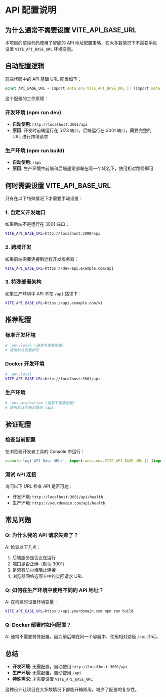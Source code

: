 # API 配置说明

## 为什么通常不需要设置 VITE_API_BASE_URL

本项目的前端代码使用了智能的 API 地址配置策略，在大多数情况下不需要手动设置 `VITE_API_BASE_URL` 环境变量。

## 自动配置逻辑

前端代码中的 API 基础 URL 配置如下：

```typescript
const API_BASE_URL = import.meta.env.VITE_API_BASE_URL || (import.meta.env.PROD ? '/api' : 'http://localhost:3001/api')
```

这个配置的工作原理：

### 开发环境 (npm run dev)
- **自动使用**: `http://localhost:3001/api`
- **原因**: 开发时前端运行在 5173 端口，后端运行在 3001 端口，需要完整的 URL 进行跨域请求

### 生产环境 (npm run build)
- **自动使用**: `/api`
- **原因**: 生产环境中前端和后端通常部署在同一个域名下，使用相对路径即可

## 何时需要设置 VITE_API_BASE_URL

只有在以下特殊情况下才需要手动设置：

### 1. 自定义开发端口
如果后端不是运行在 3001 端口：
```bash
VITE_API_BASE_URL=http://localhost:3000/api
```

### 2. 跨域开发
如果前端需要连接到远程开发服务器：
```bash
VITE_API_BASE_URL=https://dev-api.example.com/api
```

### 3. 特殊部署架构
如果生产环境中 API 不在 `/api` 路径下：
```bash
VITE_API_BASE_URL=https://api.example.com/v1
```

## 推荐配置

### 标准开发环境
```bash
# .env.local (通常不需要创建)
# 使用默认配置即可
```

### Docker 开发环境
```bash
# .env.local
VITE_API_BASE_URL=http://localhost:3001/api
```

### 生产环境
```bash
# .env.production (通常不需要创建)
# 使用默认的相对路径 /api
```

## 验证配置

### 检查当前配置
在浏览器开发者工具的 Console 中运行：
```javascript
console.log('API Base URL:', import.meta.env.VITE_API_BASE_URL || (import.meta.env.PROD ? '/api' : 'http://localhost:3001/api'))
```

### 测试 API 连接
访问以下 URL 检查 API 是否可达：
- 开发环境: `http://localhost:3001/api/health`
- 生产环境: `https://yourdomain.com/api/health`

## 常见问题

### Q: 为什么我的 API 请求失败了？
A: 检查以下几点：
1. 后端服务是否正在运行
2. 端口是否正确（默认 3001）
3. 是否有防火墙阻止连接
4. 浏览器网络选项卡中的实际请求 URL

### Q: 如何在生产环境中使用不同的 API 地址？
A: 在构建时设置环境变量：
```bash
VITE_API_BASE_URL=https://api.yourdomain.com npm run build
```

### Q: Docker 部署时如何配置？
A: 通常不需要特殊配置，因为前后端在同一个容器中，使用相对路径 `/api` 即可。

## 总结

- **开发环境**: 无需配置，自动使用 `http://localhost:3001/api`
- **生产环境**: 无需配置，自动使用 `/api`
- **特殊需求**: 才需要设置 `VITE_API_BASE_URL`

这种设计让项目在大多数情况下都能开箱即用，减少了配置的复杂性。
